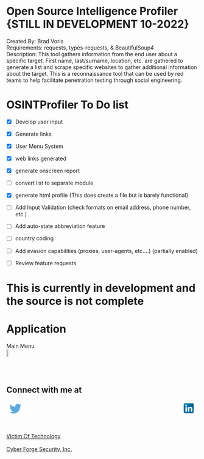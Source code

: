 # Open Source Intelligence Profiler {STILL IN DEVELOPMENT 10-2022}
Created By: Brad Voris <BR />
Requirements: requests, types-requests, & BeautifulSoup4 <BR />
Description: This tool gathers information from the end user about a specific target. First name, last/surname, location, etc. are gathered to generate a list and
scrape specific websites to gather additional information about the target. This is a reconnaissance tool that can be used by red teams to help facilitate penetration testing through social engineering.<BR />


# OSINTProfiler To Do list
- [x] Develop user input
- [x] Generate links
- [X] User Menu System
- [X] web links generated
- [X] generate onscreen report
- [ ] convert list to separate module
- [X] generate html profile {This does create a file but is barely functional}
- [ ] Add Input Validation (check formats on email address, phone number, etc.)
- [ ] Add auto-state abbreviation feature
- [ ] country coding
- [ ] Add evasion capabilities (proxies, user-agents, etc....) (partially enabled)
- [ ] Review feature requests



# This is currently in development and the source is not complete

# Application
Main Menu <BR />
<IMG SRC="https://github.com/bvoris/osintprofdev/blob/main/screenshots/OSINTProfiler%20Menu.jpg" WIDTH=10% HEIGHT=10% ALIGN=LEFT></a><BR />

<BR /><BR />
## Connect with me at

<a href="https://twitter.com/HMInfoSecViking?ref_src=twsrc%5Etfw"><IMG SRC="https://github.com/bvoris/bvoris/blob/master/twitter.jpg" WIDTH=10% HEIGHT=10% ALIGN=LEFT></a>

<a href="https://www.linkedin.com/in/brad-voris" target="_blank"><IMG SRC="https://github.com/bvoris/bvoris/blob/master/linkedin.png" WIDTH=10% HEIGHT=4% ALIGN=RIGHT></a>

<BR /><BR />
<BR /><BR />

<A HREF="https://www.victimoftechnology.com">Victim Of Technology<A />
<BR /><BR />
<A HREF="https://www.cyberforgesecurity.com">Cyber Forge Security, Inc.<A />
<BR /><BR />

